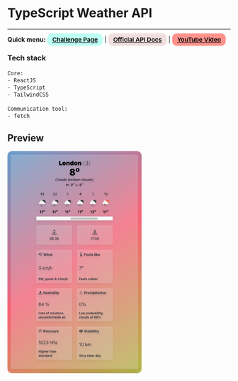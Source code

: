 # TypeScript Weather API
---
<div>
<b>Quick menu:</b>
<a href="https://theultimateapichallenge.com/challenges/weather-typescript-api" target="_blank" rel="noopener"
    style="padding:0.35rem 0.7rem;
    color: black;
    background: #BDFFF3;
    border-radius:10px;
    font-size:0.85rem;
    font-weight:600;">Challenge Page</a> |
<a href="https://openweathermap.org/api" target="_blank" rel="noopener"
    style="padding:0.35rem 0.7rem;
    color: black;
    background: #F1DEDE;
    border-radius:10px;
    font-size:0.85rem;
    font-weight:600;">Official API Docs</a> |
<a href="https://youtu.be/6MKFKwwhbNo" target="_blank" rel="noopener"
    style="padding:0.35rem 0.7rem;
    color: black;
    background: #FE938C;
    border-radius:10px;
    font-size:0.85rem;
    font-weight:600;">YouTube Video</a> 
</div>

### Tech stack
```
Core:
- ReactJS
- TypeScript
- TailwindCSS

Communication tool:
- fetch
```


## Preview
<img src="/preview.png" height="500" style="border-radius:10px;margin-bottom:1rem;" />
